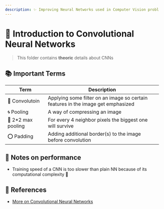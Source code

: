 ```yaml
---
description: ✨ Improving Neural Networks used in Computer Vision problems 
---
```

# 🚩 Introduction to Convolutional Neural Networks

> This folder contains **theoric** details about CNNs

## 📚 Important Terms
| Term               | Description   |
| ------------------ |---------------|
| 💫 Convolutoin     | Applying some filter on an image so certain features in the image get emphasized |
| 🌀 Pooling         | A way of compressing an image  |
| 🔷 2*2 max pooling | For every 4 neighbor pixels the biggest one will survive |
| ⭕ Padding         | Adding additional border(s) to the image before convolution  |


## 💫 Notes on performance
* Training speed of a CNN is too slower than plain NN because of its computational complexity :turtle:


## 🧐 References
* [More on Convolutional Neural Networks](https://www.youtube.com/playlist?list=PLkDaE6sCZn6Gl29AoE31iwdVwSG-KnDzF)
